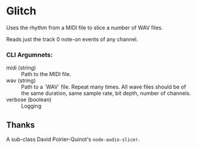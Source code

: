 # Glitch

Uses the rhythm from a MIDI file to slice a number of WAV files.

Reads just the track 0 note-on events of any channel.

### CLI Argumnets: 

<dl>
  <dt>midi (string)</dt>
  <dd>Path to the MIDI file.</dd>
  <dt>wav (string)</dt>
  <dd>Path to a `WAV` file. Repeat many times. All wave files should be of the same duration, same sample rate, bit depth, number of channels.</dd>
  <dt>verbose (boolean)</dt>
  <dd>Logging</dd>
</dl>

## Thanks

A sub-class David Poirier-Quinot's `node-audio-slicer`.
